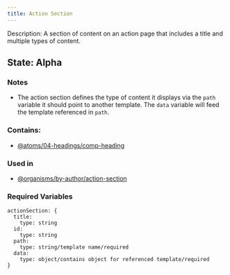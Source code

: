 ```yaml
---
title: Action Section
---
```

Description: A section of content on an action page that includes a title and multiple types of content.
## State: Alpha
### Notes
- The action section defines the type of content it displays via the ```path``` variable it should point to another template. The ```data``` variable will feed the template referenced in ```path```.
### Contains:
- [@atoms/04-headings/comp-heading](?p=atoms-comp-heading)
### Used in
- [@organisms/by-author/action-section](?p=organisms-action-section)
### Required Variables
~~~
actionSection: {
  title:
    type: string
  id:
    type: string
  path:
    type: string/template name/required
  data:
    type: object/contains object for referenced template/required
}
~~~

